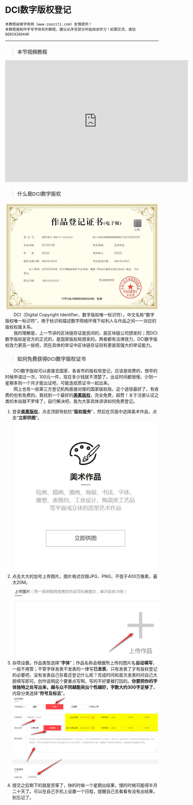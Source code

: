 # DCI数字版权登记

```
本教程由做字体网（www.zuoziti.com）友情提供！
本教程是制作手写字体系列教程，建议从序言部分开始阅读学习！如需交流，请加QQ924268440
```

------

> ### **本节视频教程**

<iframe width="600" height="400" frameborder="0" src="https://www.ixigua.com/iframe/7159859856768238083?autoplay=0" referrerpolicy="unsafe-url" allowfullscreen></iframe>

> ### **什么是DCI数字版权**

![img](../images/banquan04.jpg)  
　　DCI（Digital Copyright Identifier，数字版权唯一标识符），中文名称“数字版权唯一标识符”，用于标识和描述数字网络环境下权利人与作品之间一一对应的版权权属关系。  
　　我的理解是，上一节讲的区块链存证是民间的，是区块链公司颁发的；而DCI数字版权是官方的正式的，是国家版权局颁发的。两者都有法律效力，DCI数字版权效力更高一些吧，而在具体的举证中区块链存证则有更直观强大的举证能力。  

> ### **如何免费获得DCI数字版权证书**

　　DCI数字版权可以直接去国家、各省市的版权局登记，应该是收费的，很早的时候申请过一次，100元一件，现在多少钱就不清楚了。出证时间都很慢，少则一星期多则一个月才能出证吧，可能连纸质证书一起出来。  
　　网上也有一些第三方登记机构直接对接的国家版权局，这个途径最好了，有收费的也有免费的。我找到一个最好的[**美素版权**](http://www.meisubq.com/)，完全免费，超赞！关于注册认证之类的本站就不罗嗦了，自行解决吧，我为大家具体讲讲如何免费登记。  

1. 登录[**美素版权**](http://www.meisubq.com/)，点击顶部导航栏“**版权服务**”，然后在页面中选择美术作品，点击“**立即供图**”。  
   ![img](../images/banquan01.jpg)  
2. 点击大大的加号上传图片。图片格式仅限JPG、PNG，不低于400万像素，最大20M。  
   ![img](../images/banquan02.jpg)  
3. 杂项设置。作品类型选择“**字体**”；作品名称会根据所上传的图片名**自动填写**，一般不用管；不管字体发表不发表的一律写**已发表**，只有发表了才有版权登记的必要吧，没有发表自己存着还登记什么呢？完成时间和首次发表时间自己大胆填写即可。创作说明这个要重点写啊，写的不好要被打回的。**你要把你的字体独特之处写出来，越与众不同越能突出个性越好，字数大约300字足够了**。内容分类选择“**符号及标志**”。  
   ![img](../images/banquan03.jpg)  
4. 提交之后剩下的就是苦等了，快的时候一个星期出结果，慢的时候可能得半月二十天了。可以在自己手机上设置一个日程，提醒自己去看看有没有出结果，别忘记了。
